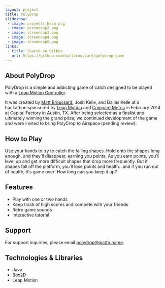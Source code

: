 ```yaml
---
layout: project
title: PolyDrop
slideshow:
 - image: projects_hero.png
 - image: screencap2.png
 - image: screencap3.png
 - image: screencap4.png
 - image: screencap5.png
links:
 - title: Source on Github
   url: https://github.com/mattbroussard/polydrop-game
---
```


## About PolyDrop

PolyDrop is a simple and addicting game of catch designed to be played with a [Leap Motion Controller](http://www.leapmotion.com/).

It was created by [Matt Broussard](http://mattb.name/), Josh Kelle, and Dallas Kelle at a hackathon sponsored by [Leap Motion](http://www.leapmotion.com/) and [Compare Metric](http://comparemetrics.com/) in February 2014 at Capital Factory in Austin, TX. After being selected as a finalist and ultimately winning the grand prize, we continued development of the game and were invited to bring PolyDrop to Airspace (pending review).

## How to Play

Use your hands to try to catch the falling shapes. Hold onto the shapes long enough, and they'll disappear, earning you points. As you earn points, you'll level up and get more difficult shapes that drop more frequently. But if shapes fall off the platform, you'll lose points and health...and if you run out of health, it's game over! How long can you keep it up?

## Features

* Play with one or two hands
* Keep track of high scores and compete with your friends
* Retro game sounds
* Interactive tutorial

## Support

For support inquiries, please email [polydrop@mattb.name](mailto:polydrop@mattb.name).

## Technologies & Libraries

* Java
* Box2D
* Leap Motion
